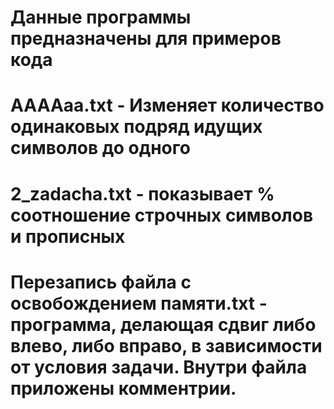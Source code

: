 # Данные программы предназначены для примеров кода
# AAAAaa.txt - Изменяет количество одинаковых подряд идущих символов до одного
# 2_zadacha.txt - показывает % соотношение строчных символов и прописных
# Перезапись файла с освобождением памяти.txt - программа, делающая сдвиг либо влево, либо вправо, в зависимости от условия задачи. Внутри файла приложены комментрии.
